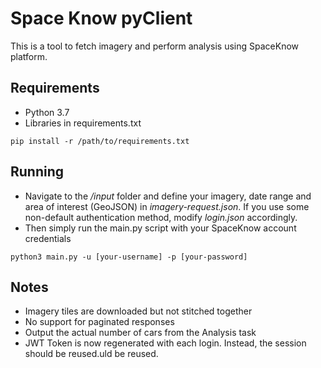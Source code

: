 # Space Know pyClient

This is a tool to fetch imagery and perform analysis using SpaceKnow platform.

## Requirements
- Python 3.7
- Libraries in requirements.txt

```
pip install -r /path/to/requirements.txt
```

## Running
- Navigate to the */input* folder and define your imagery, date range and area of interest (GeoJSON) in *imagery-request.json*. If you use some non-default authentication method, modify *login.json* accordingly.
- Then simply run the main.py script with your SpaceKnow account credentials

```
python3 main.py -u [your-username] -p [your-password]
```

## Notes
- Imagery tiles are downloaded but not stitched together
- No support for paginated responses
- Output the actual number of cars from the Analysis task
- JWT Token is now regenerated with each login. Instead, the session should be reused.uld be reused.